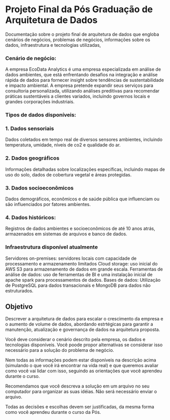 # Projeto Final da Pós Graduação de Arquitetura de Dados
Documentação sobre o projeto final de arquitetura de dados que engloba cenários de negócios, problemas de negócios, informações sobre os dados, infraestrutura e tecnologias utilizadas, 

### Cenário de negócio:

A empresa EcoData Analytics é uma empresa especializada em análise de dados ambientes, que está enfrentando desafios na integração e análise rápida de dados para fornecer insight sobre tendências de sustentabilidade e impacto ambiental.
A empresa pretende expandir seus serviços para consultoria personalizada, utilizando análises preditivas para recomendar práticas sustentáveis a clientes variados, incluindo governos locais e grandes corporações industriais.

### Tipos de dados disponíveis:
### 1. Dados sensoriais
Dados coletados em tempo real de diversos sensores ambientes, incluindo temperatura, umidade, níveis de co2 e qualidade do ar.

### 2. Dados geográficos
Informações detalhadas sobre localizações específicas, incluindo mapas de uso do solo, dados de cobertura vegetal e áreas protegidas.

### 3. Dados socioeconômicos
Dados demográficos, econômicos e de saúde pública que influenciam ou são influenciados por fatores ambientes.

### 4. Dados históricos:
Registros de dados ambientes e socioeconômicos de até 10 anos atrás, armazenados em sistemas de arquivos e banco de dados.


### Infraestrutura disponível atualmente
Servidores on-premises: servidores locais com capacidade de processamento e armazenamento limitados
Cloud storage: uso inicial do AWS S3 para armazenamento de dados em grande escala.
Ferramentas de análise de dados: uso de ferramentas de BI e uma instalação inicial de apache spark para processamentos de dados.
Bases de dados: Utilização de PostgreSQL para dados transacionais e MongoDB para dados não estruturados.


## Objetivo

Descrever a arquitetura de dados para escalar o crescimento da empresa e o aumento de volume de dados, abordando estrtégicas para garantir a manutenção, atualização e governança de dados na arquitetura proposta.

Você deve considerar o cenário descrito pela empresa, os dados e tecnologias disponíveis. Você poode propor alternativas se considerar isso necessário para a solução do problema de negócio.

Nem todas as informações podem estar disponíveis na descrição acima (simulando o que você irá encontrar na vida real) e que queremos avaliar como você vai lidar com isso, seguindo as orientações que você aprendeu durante o curso.

Recomendamos que você descreva a solução em um arquivo no seu computador para organizar as suas idéias. Não será necessário enviar o arquivo.

Todas as decisões e escolhas devem ser justificadas, da mesma forma como você aprendeu durante o curso da Pós.

